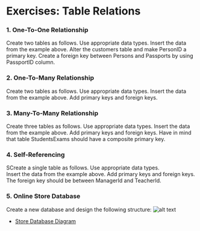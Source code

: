 # Exercises: Table Relations

### 1. One-To-One Relationship
Create two tables as follows. Use appropriate data types.
Insert the data from the example above.
Alter the customers table and make PersonID a primary key. Create a foreign key between Persons and Passports by using PassportID column.

### 2. One-To-Many Relationship
Create two tables as follows. Use appropriate data types.
Insert the data from the example above. Add primary keys and foreign keys.

### 3. Many-To-Many Relationship
Create three tables as follows. Use appropriate data types.
Insert the data from the example above.
Add primary keys and foreign keys. Have in mind that table StudentsExams should have a composite primary key.

### 4. Self-Referencing
SCreate a single table as follows. Use appropriate data types.  
Insert the data from the example above. Add primary keys and foreign keys. The foreign key should be between ManagerId and TeacherId.

### 5. Online Store Database
Create a new database and design the following structure:
![alt text](https://github.com/DenicaAtanasova/SoftUni/tree/master/III_C%23_DB_Fundamentals/01.MS_SQL_Server/L05_Table_Relations/Store_Database_Diagram.png "Store Database Diagram")  
* [Store Database Diagram](./01.MS_SQL_Server/L05_Table_Relations/Store_Database_Diagram.png)
